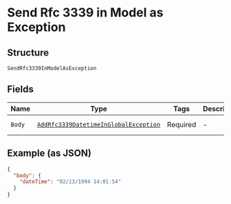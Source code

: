 
# Send Rfc 3339 in Model as Exception

## Structure

`SendRfc3339InModelAsException`

## Fields

| Name | Type | Tags | Description | Getter | Setter |
|  --- | --- | --- | --- | --- | --- |
| `Body` | [`AddRfc3339DatetimeInGlobalException`](/doc/models/add-rfc-3339-datetime-in-global-exception.md) | Required | - | AddRfc3339DatetimeInGlobalException getBody() | setBody(AddRfc3339DatetimeInGlobalException body) |

## Example (as JSON)

```json
{
  "body": {
    "dateTime": "02/13/1994 14:01:54"
  }
}
```

